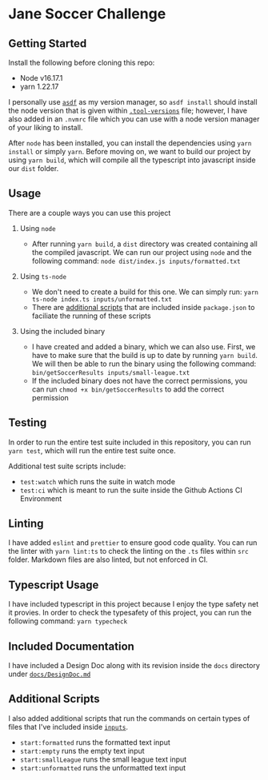 # Jane Soccer Challenge

## Getting Started

Install the following before cloning this repo:

- Node v16.17.1
- yarn 1.22.17

I personally use [`asdf`](https://asdf-vm.com/) as my version manager, so `asdf install`
should install the node version that is given within [`.tool-versions`](./.tool-versions)
file; however, I have also added in an `.nvmrc` file which you can use with a node
version manager of your liking to install.

After `node` has been installed, you can install the dependencies using `yarn install`
or simply `yarn`. Before moving on, we want to build our project by using `yarn build`,
which will compile all the typescript into javascript inside our `dist` folder.

## Usage

There are a couple ways you can use this project

1. Using `node`
   - After running `yarn build`, a `dist` directory was created containing all the
     compiled javascript. We can run our project using `node` and the following command:
     `node dist/index.js inputs/formatted.txt`
2. Using `ts-node`

   - We don't need to create a build for this one. We can simply run:
     `yarn ts-node index.ts inputs/unformatted.txt`
   - There are [additional scripts](./README.md#additional-scripts) that are
     included inside `package.json` to faciliate the running of these scripts

3. Using the included binary
   - I have created and added a binary, which we can also use. First, we have to
     make sure that the build is up to date by running `yarn build`. We will then
     be able to run the binary using the following command:
     `bin/getSoccerResults inputs/small-league.txt`
   - If the included binary does not have the correct permissions, you can run
     `chmod +x bin/getSoccerResults` to add the correct permission

## Testing

In order to run the entire test suite included in this repository, you can run
`yarn test`, which will run the entire test suite once.

Additional test suite scripts include:

- `test:watch` which runs the suite in watch mode
- `test:ci` which is meant to run the suite inside the Github Actions CI Environment

## Linting

I have added `eslint` and `prettier` to ensure good code quality. You can run the
linter with `yarn lint:ts` to check the linting on the `.ts` files within `src` folder.
Markdown files are also linted, but not enforced in CI.

## Typescript Usage

I have included typescript in this project because I enjoy the type safety net
it provies. In order to check the typesafety of this project, you can run the
following command: `yarn typecheck`

## Included Documentation

I have included a Design Doc along with its revision inside the `docs` directory
under [`docs/DesignDoc.md`](./docs/DesignDoc.md)

## Additional Scripts

I also added additional scripts that run the commands on certain types of files
that I've included inside [`inputs`](./inputs/).

- `start:formatted` runs the formatted text input
- `start:empty` runs the empty text input
- `start:smallLeague` runs the small league text input
- `start:unformatted` runs the unformatted text input
